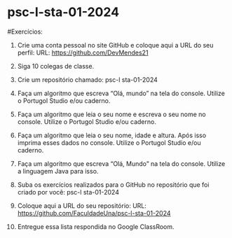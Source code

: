 # psc-l-sta-01-2024

#Exercícios:

1.	Crie uma conta pessoal no site GitHub e coloque aqui a URL do seu perfil: URL: https://github.com/DevMendes21

2.	Siga 10 colegas de classe.

3.	Crie um repositório chamado: psc-l sta-01-2024

4.	Faça um algoritmo que escreva “Olá, mundo” na tela do console. Utilize o Portugol Studio e/ou caderno.

5.	Faça um algoritmo que leia o seu nome e escreva o seu nome no console. Utilize o Portugol Studio e/ou caderno.

6.	Faça um algoritmo que leia o seu nome, idade e altura. Após isso imprima esses dados no console.
Utilize o Portugol Studio e/ou caderno.

7.	Faça um algoritmo que escreva “Olá, Mundo” na tela do console. Utilize a linguagem Java para isso.

8.	Suba os exercícios realizados para o GitHub no repositório que foi criado por você: psc-l sta-01-2024

9.	Coloque aqui a URL do seu repositório: URL:
https://github.com/FaculdadeUna/psc-l-sta-01-2024


10.	Entregue essa lista respondida no Google ClassRoom.
